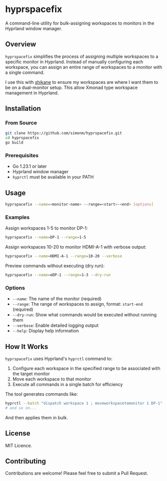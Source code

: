 # hyprspacefix

A command-line utility for bulk-assigning workspaces to monitors in the Hyprland window manager.

## Overview

`hyprspacefix` simplifies the process of assigning multiple workspaces to a specific monitor in Hyprland. Instead of manually configuring each workspace, you can assign an entire range of workspaces to a monitor with a single command.

I use this with [shikane](https://github.com/hw0lff/shikane) to ensure my workspaces are where I want them to be on a dual-monitor setup. This allow Xmonad type workspace management in Hyprland.

## Installation

### From Source

```bash
git clone https://github.com/simonm/hyprspacefix.git
cd hyprspacefix
go build
```

### Prerequisites

- Go 1.23.1 or later
- Hyprland window manager
- `hyprctl` must be available in your PATH

## Usage

```bash
hyprspacefix --name=<monitor-name> --range=<start>-<end> [options]
```

### Examples

Assign workspaces 1-5 to monitor DP-1:

```bash
hyprspacefix --name=DP-1 --range=1-5
```

Assign workspaces 10-20 to monitor HDMI-A-1 with verbose output:

```bash
hyprspacefix --name=HDMI-A-1 --range=10-20 --verbose
```

Preview commands without executing (dry run):

```bash
hyprspacefix --name=eDP-1 --range=1-3 --dry-run
```

### Options

- `--name`: The name of the monitor (required)
- `--range`: The range of workspaces to assign, format: `start-end` (required)
- `--dry-run`: Show what commands would be executed without running them
- `--verbose`: Enable detailed logging output
- `--help`: Display help information

## How It Works

`hyprspacefix` uses Hyprland's `hyprctl` command to:

1. Configure each workspace in the specified range to be associated with the target monitor
2. Move each workspace to that monitor
3. Execute all commands in a single batch for efficiency

The tool generates commands like:

```bash
hyprctl --batch "dispatch workspace 1 ; moveworkspacetomonitor 1 DP-1"
# and so on...
```

And then applies them in bulk.

## License

MIT Licence.

## Contributing

Contributions are welcome! Please feel free to submit a Pull Request.

